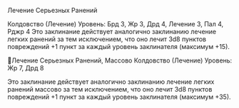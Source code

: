 
Лечение Серьезных Ранений

Колдовство (Лечение)
Уровень: Брд 3, Жр 3, Дрд 4, Лечение 3,
Пал 4, Рджр 4
Это заклинание действует аналогично
заклинанию лечение легких ранений за
тем исключением, что оно лечит 3d8
пунктов повреждений +1 пункт за каждый уровень заклинателя (максимум
+15).

Лечение Серьезных Ранений,
Массово
Колдовство (Лечение)
Уровень: Жр 7, Дрд 8

Это заклинание действует аналогично
заклинанию лечение легких ранений
массово за тем исключением, что оно
лечит 3d8 пунктов повреждений +1
пункт за каждый уровень заклинателя
(максимум +35).